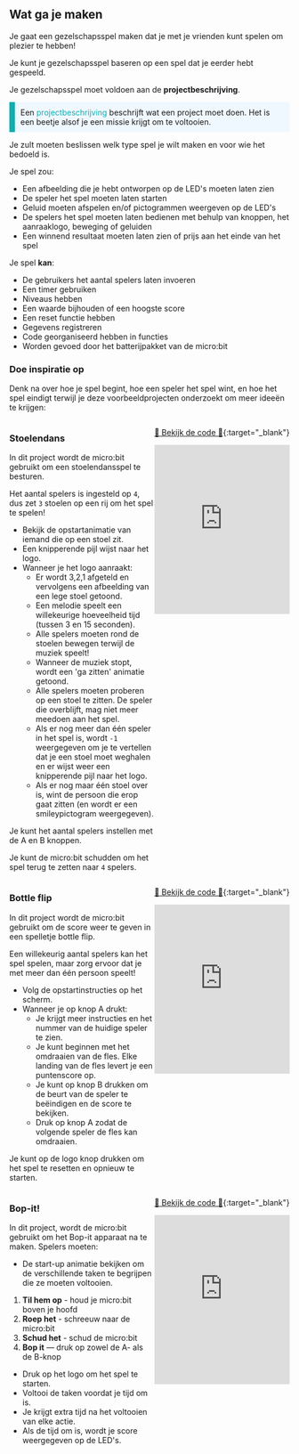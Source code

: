 ## Wat ga je maken

Je gaat een gezelschapsspel maken dat je met je vrienden kunt spelen om plezier te hebben!

Je kunt je gezelschapsspel baseren op een spel dat je eerder hebt gespeeld.

Je gezelschapsspel moet voldoen aan de **projectbeschrijving**.

<p style="border-left: solid; border-width:10px; border-color: #0faeb0; background-color: aliceblue; padding: 10px;">
Een <span style="color: #0faeb0">projectbeschrijving</span> beschrijft wat een project moet doen. Het is een beetje alsof je een missie krijgt om te voltooien.
</p>

Je zult moeten beslissen welk type spel je wilt maken en voor wie het bedoeld is.

Je spel zou:

- Een afbeelding die je hebt ontworpen op de LED's moeten laten zien
- De speler het spel moeten laten starten
- Geluid moeten afspelen en/of pictogrammen weergeven op de LED's
- De spelers het spel moeten laten bedienen met behulp van knoppen, het aanraaklogo, beweging of geluiden
- Een winnend resultaat moeten laten zien of prijs aan het einde van het spel

Je spel **kan**:

- De gebruikers het aantal spelers laten invoeren
- Een timer gebruiken
- Niveaus hebben
- Een waarde bijhouden of een hoogste score
- Een reset functie hebben
- Gegevens registreren
- Code georganiseerd hebben in functies
- Worden gevoed door het batterijpakket van de micro:bit

### Doe inspiratie op

Denk na over hoe je spel begint, hoe een speler het spel wint, en hoe het spel eindigt terwijl je deze voorbeeldprojecten onderzoekt om meer ideeën te krijgen:

<div style="display: flex; flex-wrap: wrap">
<div style="flex-basis: 200px; flex-grow: 1">  

### Stoelendans

In dit project wordt de micro:bit gebruikt om een stoelendansspel te besturen.

Het aantal spelers is ingesteld op `4`, dus zet `3` stoelen op een rij om het spel te spelen!

- Bekijk de opstartanimatie van iemand die op een stoel zit.
- Een knipperende pijl wijst naar het logo.
- Wanneer je het logo aanraakt:
  - Er wordt 3,2,1 afgeteld en vervolgens een afbeelding van een lege stoel getoond.
  - Een melodie speelt een willekeurige hoeveelheid tijd (tussen 3 en 15 seconden).
  - Alle spelers moeten rond de stoelen bewegen terwijl de muziek speelt!
  - Wanneer de muziek stopt, wordt een 'ga zitten' animatie getoond.
  - Alle spelers moeten proberen op een stoel te zitten. De speler die overblijft, mag niet meer meedoen aan het spel.
  - Als er nog meer dan één speler in het spel is, wordt `-1` weergegeven om je te vertellen dat je een stoel moet weghalen en er wijst weer een knipperende pijl naar het logo.
  - Als er nog maar één stoel over is, wint de persoon die erop gaat zitten (en wordt er een smileypictogram weergegeven).

Je kunt het aantal spelers instellen met de A en B knoppen.

Je kunt de micro:bit schudden om het spel terug te zetten naar `4` spelers.

</div>

<div>

[👀 Bekijk de code 👀](https://makecode.microbit.org/_8o7R5MEfC4m3){:target="_blank"}

<div style="position:relative;height:0;padding-bottom:125%;overflow:hidden;"><iframe style="position:absolute;top:0;left:0;width:100%;height:100%;" src="https://makecode.microbit.org/---run?id=_8o7R5MEfC4m3" allowfullscreen="allowfullscreen" sandbox="allow-popups allow-forms allow-scripts allow-same-origin" frameborder="0"></iframe></div>

</div>

<div style="display: flex; flex-wrap: wrap">
<div style="flex-basis: 200px; flex-grow: 1">  

### Bottle flip

In dit project wordt de micro:bit gebruikt om de score weer te geven in een spelletje bottle flip.

Een willekeurig aantal spelers kan het spel spelen, maar zorg ervoor dat je met meer dan één persoon speelt!

- Volg de opstartinstructies op het scherm.
- Wanneer je op knop A drukt:
  - Je krijgt meer instructies en het nummer van de huidige speler te zien.
  - Je kunt beginnen met het omdraaien van de fles. Elke landing van de fles levert je een puntenscore op.
  - Je kunt op knop B drukken om de beurt van de speler te beëindigen en de score te bekijken.
  - Druk op knop A zodat de volgende speler de fles kan omdraaien.

Je kunt op de logo knop drukken om het spel te resetten en opnieuw te starten.

</div>

<div>

[👀 Bekijk de code 👀](https://makecode.microbit.org/S88052-89971-86401-86445){:target="_blank"}

<div style="position:relative;height:0;padding-bottom:125%;overflow:hidden;"><iframe style="position:absolute;top:0;left:0;width:100%;height:100%;" src="https://makecode.microbit.org/---run?id=S88052-89971-86401-86445" allowfullscreen="allowfullscreen" sandbox="allow-popups allow-forms allow-scripts allow-same-origin" frameborder="0"></iframe></div>

</div>

<div style="display: flex; flex-wrap: wrap">
<div style="flex-basis: 200px; flex-grow: 1">  

### Bop-it!

In dit project, wordt de micro:bit gebruikt om het Bop-it apparaat na te maken. Spelers moeten:

- De start-up animatie bekijken om de verschillende taken te begrijpen die ze moeten voltooien.

1. **Til hem op** - houd je micro:bit boven je hoofd
2. **Roep het** - schreeuw naar de micro:bit
3. **Schud het** - schud de micro:bit
4. **Bop it** — druk op zowel de A- als de B-knop

- Druk op het logo om het spel te starten.
- Voltooi de taken voordat je tijd om is.
- Je krijgt extra tijd na het voltooien van elke actie.
- Als de tijd om is, wordt je score weergegeven op de LED's.

</div>

<div>

[👀 Bekijk de code 👀](https://makecode.microbit.org/S80414-03592-06914-91553){:target="_blank"}

<div style="position:relative;height:0;padding-bottom:125%;overflow:hidden;"><iframe style="position:absolute;top:0;left:0;width:100%;height:100%;" src="https://makecode.microbit.org/---run?id=S80414-03592-06914-91553" allowfullscreen="allowfullscreen" sandbox="allow-popups allow-forms allow-scripts allow-same-origin" frameborder="0"></iframe></div>

</div>
